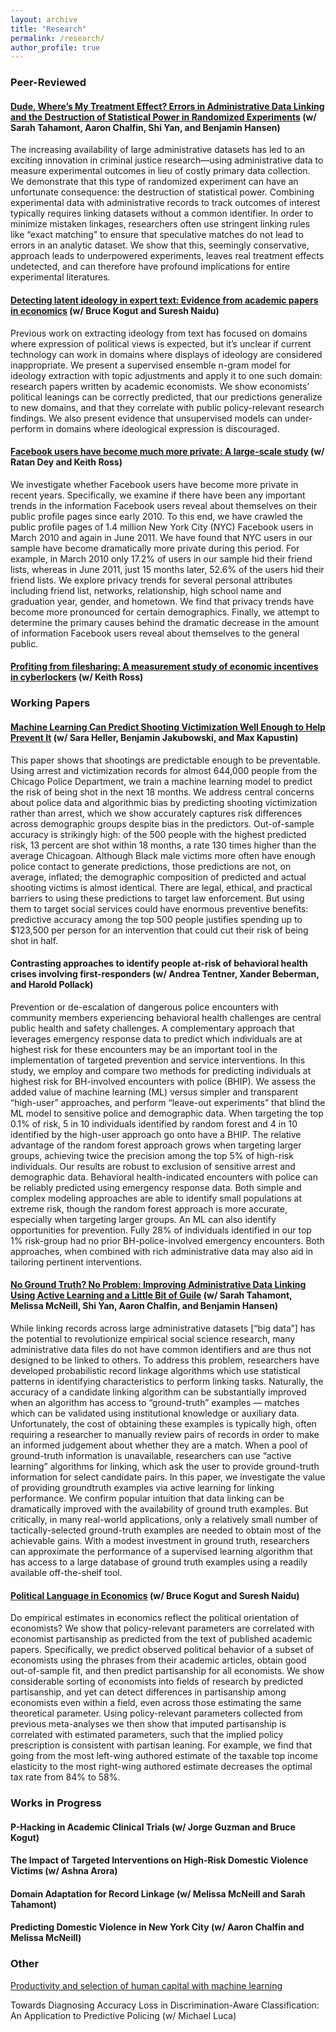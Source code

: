```yaml
---
layout: archive
title: "Research"
permalink: /research/
author_profile: true
---
```


<!-- {% if author.googlescholar %}
  You can also find my articles on <u><a href="{{author.googlescholar}}">my Google Scholar profile</a>.</u>
{% endif %}

{% include base_path %}

{% for post in site.research reversed %}
  {% include archive-single.html %}
{% endfor %} -->

### Peer-Reviewed
#### [Dude, Where’s My Treatment Effect? Errors in Administrative Data Linking and the Destruction of Statistical Power in Randomized Experiments](https://link.springer.com/article/10.1007/s10940-020-09461-x) (w/ Sarah Tahamont, Aaron Chalfin, Shi Yan, and Benjamin Hansen)
The increasing availability of large administrative datasets has led to an exciting innovation in criminal justice research—using administrative data to measure experimental outcomes in lieu of costly primary data collection. We demonstrate that this type of randomized experiment can have an unfortunate consequence: the destruction of statistical power. Combining experimental data with administrative records to track outcomes of interest typically requires linking datasets without a common identifier. In order to minimize mistaken linkages, researchers often use stringent linking rules like “exact matching” to ensure that speculative matches do not lead to errors in an analytic dataset. We show that this, seemingly conservative, approach leads to underpowered experiments, leaves real treatment effects undetected, and can therefore have profound implications for entire experimental literatures.

#### [Detecting latent ideology in expert text: Evidence from academic papers in economics](https://aclanthology.org/D14-1191.pdf) (w/ Bruce Kogut and Suresh Naidu)
Previous work on extracting ideology from text has focused on domains where expression of political views is expected, but it’s unclear if current technology can work in domains where displays of ideology are considered inappropriate. We present a supervised ensemble n-gram model for ideology extraction with topic adjustments and apply it to one such domain: research papers written by academic economists. We show economists’ political leanings can be correctly predicted, that our predictions generalize to new domains, and that they correlate with public policy-relevant research findings. We also present evidence that unsupervised models can under-perform in domains where ideological expression is discouraged.
 
#### [Facebook users have become much more private: A large-scale study](https://ieeexplore.ieee.org/iel5/6192378/6197445/06197508.pdf) (w/ Ratan Dey and Keith Ross)
We investigate whether Facebook users have become more private in recent years. Specifically, we examine if there have been any important trends in the information Facebook users reveal about themselves on their public profile pages since early 2010. To this end, we have crawled the public profile pages of 1.4 million New York City (NYC) Facebook users in March 2010 and again in June 2011. We have found that NYC users in our sample have become dramatically more private during this period. For example, in March 2010 only 17.2% of users in our sample hid their friend lists, whereas in June 2011, just 15 months later, 52.6% of the users hid their friend lists. We explore privacy trends for several personal attributes including friend list, networks, relationship, high school name and graduation year, gender, and hometown. We find that privacy trends have become more pronounced for certain demographics. Finally, we attempt to determine the primary causes behind the dramatic decrease in the amount of information Facebook users reveal about themselves to the general public.

#### [Profiting from filesharing: A measurement study of economic incentives in cyberlockers](https://ieeexplore.ieee.org/abstract/document/6335811/) (w/ Keith Ross)


### Working Papers

#### [Machine Learning Can Predict Shooting Victimization Well Enough to Help Prevent It](https://www.nber.org/papers/w30170) (w/ Sara Heller, Benjamin Jakubowski, and Max Kapustin)
This paper shows that shootings are predictable enough to be preventable. Using arrest and victimization records for almost 644,000 people from the Chicago Police Department, we train a machine learning model to predict the risk of being shot in the next 18 months. We address central concerns about police data and algorithmic bias by predicting shooting victimization rather than arrest, which we show accurately captures risk differences across demographic groups despite bias in the predictors. Out-of-sample accuracy is strikingly high: of the 500 people with the highest predicted risk, 13 percent are shot within 18 months, a rate 130 times higher than the average Chicagoan. Although Black male victims more often have enough police contact to generate predictions, those predictions are not, on average, inflated; the demographic composition of predicted and actual shooting victims is almost identical. There are legal, ethical, and practical barriers to using these predictions to target law enforcement. But using them to target social services could have enormous preventive benefits: predictive accuracy among the top 500 people justifies spending up to $123,500 per person for an intervention that could cut their risk of being shot in half.

#### Contrasting approaches to identify people at-risk of behavioral health  crises involving first-responders (w/ Andrea Tentner, Xander Beberman, and Harold Pollack)
Prevention or de-escalation of dangerous police encounters with community members experiencing behavioral health challenges are central public health and safety challenges. A complementary approach that leverages emergency response data to predict which individuals are at highest risk for these encounters may be an important tool in the implementation of targeted prevention and service interventions. In this  study, we employ and compare two methods for predicting individuals at highest risk for BH-involved encounters with police (BHIP).  We assess the added value of machine learning (ML) versus simpler and transparent “high-user” approaches, and perform “leave-out experiments” that blind the ML model to sensitive police and demographic data. When targeting the top 0.1% of risk, 5 in 10 individuals identified by random forest and 4 in 10 identified by the high-user approach go onto have a BHIP. The relative advantage of the random forest approach grows when targeting larger groups, achieving twice the precision among the top 5% of high-risk individuals. Our results are robust to exclusion of sensitive arrest and demographic data. Behavioral health-indicated encounters with police can be reliably predicted using emergency response data. Both simple and complex modeling approaches are able to identify small populations at extreme risk, though the random forest approach is more accurate, especially when targeting larger groups. An ML can also identify opportunities for prevention. Fully 28% of individuals identified in our top 1% risk-group had no prior BH-police-involved emergency encounters. Both approaches, when combined with rich administrative data may also aid in tailoring pertinent interventions.

#### [No Ground Truth? No Problem: Improving Administrative Data Linking Using Active Learning and a Little Bit of Guile](http://achalfin.weebly.com/uploads/8/5/4/8/8548116/a_little_bit_of_guile.pdf) (w/ Sarah Tahamont, Melissa McNeill, Shi Yan, Aaron Chalfin, and Benjamin Hansen)
While linking records across large administrative datasets [“big data”] has the potential to revolutionize empirical social science research, many administrative data files do not have common identifiers and are thus not designed to be linked to others. To address this problem, researchers have developed probabilistic record linkage algorithms which use statistical patterns in identifying characteristics to perform linking tasks. Naturally, the accuracy of a candidate linking algorithm can be substantially improved when an algorithm has access to “ground-truth” examples — matches which can be validated using institutional knowledge or auxiliary data. Unfortunately, the cost of obtaining these examples is typically high, often requiring a researcher to manually review pairs of records in order to make an informed judgement about whether they are a match. When a pool of ground-truth information is unavailable, researchers can use “active learning” algorithms for linking, which ask the user to provide ground-truth information for select candidate pairs. In this paper, we investigate the value of providing groundtruth examples via active learning for linking performance. We confirm popular intuition that data linking can be dramatically improved with the availability of ground truth examples. But critically, in many real-world applications, only a relatively small number of tactically-selected ground-truth examples are needed to obtain most of the achievable gains. With a modest investment in ground truth, researchers can approximate the performance of a supervised learning algorithm that has access to a large database of ground truth examples using a readily available off-the-shelf tool.

#### [Political Language in Economics](https://papers.ssrn.com/sol3/papers.cfm?abstract_id=2535453) (w/ Bruce Kogut and Suresh Naidu)
Do empirical estimates in economics reflect the political orientation of economists? We show that policy-relevant parameters are correlated with economist partisanship as predicted from the text of published academic papers. Specifically, we predict observed political behavior of a subset of economists using the phrases from their academic articles, obtain good out-of-sample fit, and then predict partisanship for all economists. We show considerable sorting of economists into fields of research by predicted partisanship, and yet can detect differences in partisanship among economists even within a field, even across those estimating the same theoretical parameter. Using policy-relevant parameters collected from previous meta-analyses we then show that imputed partisanship is correlated with estimated parameters, such that the implied policy prescription is consistent with partisan leaning. For example, we find that going from the most left-wing authored estimate of the taxable top income elasticity to the most right-wing authored estimate decreases the optimal tax rate from 84% to 58%.


### Works in Progress
#### P-Hacking in Academic Clinical Trials (w/ Jorge Guzman and Bruce Kogut)

#### The Impact of Targeted Interventions on High-Risk Domestic Violence Victims (w/ Ashna Arora)
 
#### Domain Adaptation for Record Linkage (w/ Melissa McNeill and Sarah Tahamont)

#### Predicting Domestic Violence in New York City (w/ Aaron Chalfin and Melissa McNeill)

### Other
[Productivity and selection of human capital with machine learning](https://www.aeaweb.org/articles?id=10.1257/aer.p20161029)

Towards Diagnosing Accuracy Loss in Discrimination-Aware Classification: An Application to Predictive Policing (w/ Michael Luca)